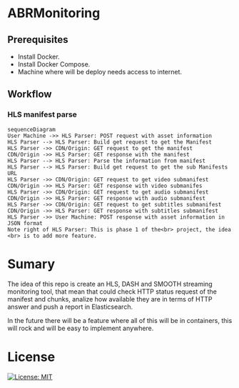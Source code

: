 # ABRMonitoring

## Prerequisites
- Install Docker.
- Install Docker Compose.
- Machine where will be deploy needs access to internet.

## Workflow

### HLS manifest parse

```mermaid
sequenceDiagram
User Machine ->> HLS Parser: POST request with asset information
HLS Parser --> HLS Parser: Build get request to get the Manifest
HLS Parser ->> CDN/Origin: GET request to get the manifest
CDN/Origin ->> HLS Parser: GET response with the manifest
HLS Parser --> HLS Parser: Parse the information from manifest
HLS Parser --> HLS Parser: Build get request to get the sub Manifests URL
HLS Parser ->> CDN/Origin: GET request to get video submanifest
CDN/Origin ->> HLS Parser: GET response with video submanifes
HLS Parser ->> CDN/Origin: GET request to get audio submanifest
CDN/Origin ->> HLS Parser: GET response with audio submanifest
HLS Parser ->> CDN/Origin: GET request to get subtitles submanifest
CDN/Origin ->> HLS Parser: GET response with subtitles submanifest
HLS Parser ->> User Machine: POST response with asset information in JSON format
Note right of HLS Parser: This is phase 1 of the<br> project, the idea <br> is to add more feature.
```


# Sumary

The idea of this repo is create an HLS, DASH and SMOOTH streaming monitoring tool, that mean that could check HTTP status request of the manifest and chunks, analize how available they are in terms of HTTP answer and push a report in Elasticsearch.

In the future there will be a feature where all of this will be in containers, this will rock and will be easy to implement anywhere.

# License

[![License: MIT](https://img.shields.io/badge/License-MIT-yellow.svg)](https://opensource.org/licenses/MIT)


